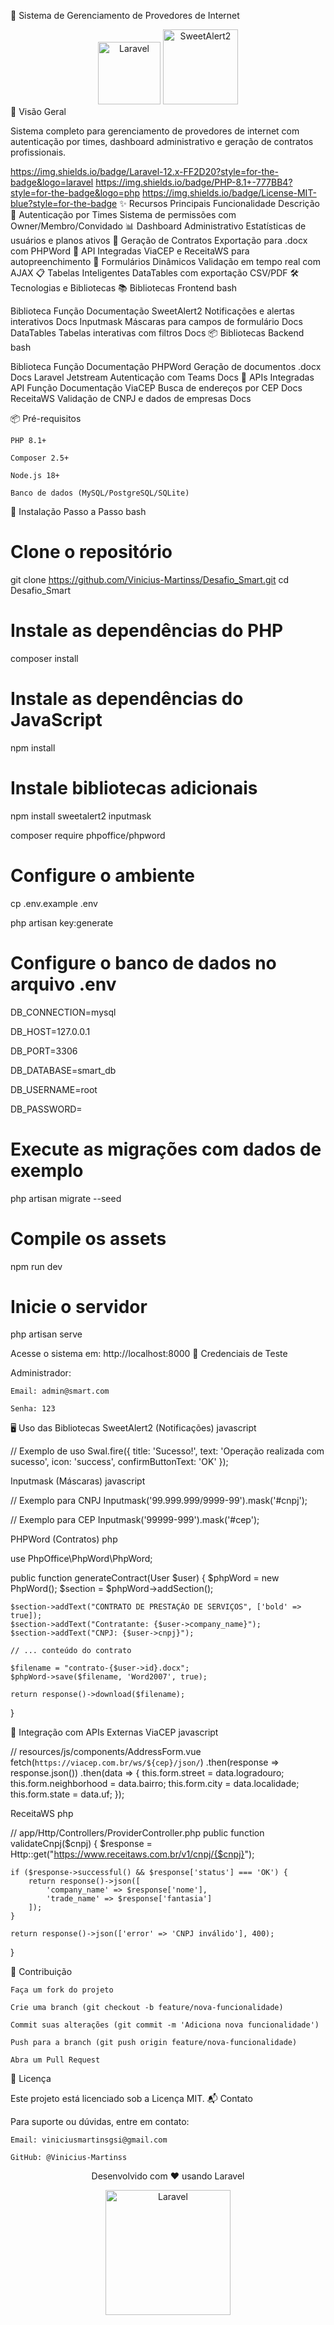 🚀 Sistema de Gerenciamento de Provedores de Internet
<div align="center"> <img src="https://laravel.com/img/logomark.min.svg" alt="Laravel" width="100">  <img src="https://sweetalert2.github.io/images/SweetAlert2.png" alt="SweetAlert2" width="120"> </div>
🌟 Visão Geral

Sistema completo para gerenciamento de provedores de internet com autenticação por times, dashboard administrativo e geração de contratos profissionais.

https://img.shields.io/badge/Laravel-12.x-FF2D20?style=for-the-badge&logo=laravel
https://img.shields.io/badge/PHP-8.1+-777BB4?style=for-the-badge&logo=php
https://img.shields.io/badge/License-MIT-blue?style=for-the-badge
✨ Recursos Principais
Funcionalidade	Descrição
👥 Autenticação por Times	Sistema de permissões com Owner/Membro/Convidado
📊 Dashboard Administrativo	Estatísticas de usuários e planos ativos
📝 Geração de Contratos	Exportação para .docx com PHPWord
📱 API Integradas	ViaCEP e ReceitaWS para autopreenchimento
🧩 Formulários Dinâmicos	Validação em tempo real com AJAX
📋 Tabelas Inteligentes	DataTables com exportação CSV/PDF
🛠️ Tecnologias e Bibliotecas
📚 Bibliotecas Frontend
bash

Biblioteca	Função	Documentação
SweetAlert2	Notificações e alertas interativos	Docs
Inputmask	Máscaras para campos de formulário	Docs
DataTables	Tabelas interativas com filtros	Docs
📦 Bibliotecas Backend
bash

Biblioteca	Função	Documentação
PHPWord	Geração de documentos .docx	Docs
Laravel Jetstream	Autenticação com Teams	Docs
🔌 APIs Integradas
API	Função	Documentação
ViaCEP	Busca de endereços por CEP	Docs
ReceitaWS	Validação de CNPJ e dados de empresas	Docs

📦 Pré-requisitos

    PHP 8.1+

    Composer 2.5+

    Node.js 18+

    Banco de dados (MySQL/PostgreSQL/SQLite)

🚀 Instalação Passo a Passo
bash

# Clone o repositório
git clone https://github.com/Vinicius-Martinss/Desafio_Smart.git
cd Desafio_Smart

# Instale as dependências do PHP
composer install

# Instale as dependências do JavaScript
npm install

# Instale bibliotecas adicionais
npm install sweetalert2 inputmask

composer require phpoffice/phpword

# Configure o ambiente
cp .env.example .env

php artisan key:generate

# Configure o banco de dados no arquivo .env
DB_CONNECTION=mysql

DB_HOST=127.0.0.1

DB_PORT=3306

DB_DATABASE=smart_db

DB_USERNAME=root

DB_PASSWORD=

# Execute as migrações com dados de exemplo
php artisan migrate --seed

# Compile os assets
npm run dev

# Inicie o servidor
php artisan serve

Acesse o sistema em: http://localhost:8000
👤 Credenciais de Teste

Administrador:

    Email: admin@smart.com

    Senha: 123


🖥️ Uso das Bibliotecas
SweetAlert2 (Notificações)
javascript

// Exemplo de uso
Swal.fire({
  title: 'Sucesso!',
  text: 'Operação realizada com sucesso',
  icon: 'success',
  confirmButtonText: 'OK'
});

Inputmask (Máscaras)
javascript

// Exemplo para CNPJ
Inputmask('99.999.999/9999-99').mask('#cnpj');

// Exemplo para CEP
Inputmask('99999-999').mask('#cep');

PHPWord (Contratos)
php

use PhpOffice\PhpWord\PhpWord;

public function generateContract(User $user)
{
    $phpWord = new PhpWord();
    $section = $phpWord->addSection();
    
    $section->addText("CONTRATO DE PRESTAÇÃO DE SERVIÇOS", ['bold' => true]);
    $section->addText("Contratante: {$user->company_name}");
    $section->addText("CNPJ: {$user->cnpj}");
    
    // ... conteúdo do contrato
    
    $filename = "contrato-{$user->id}.docx";
    $phpWord->save($filename, 'Word2007', true);
    
    return response()->download($filename);
}


🔌 Integração com APIs Externas
ViaCEP
javascript

// resources/js/components/AddressForm.vue
fetch(`https://viacep.com.br/ws/${cep}/json/`)
  .then(response => response.json())
  .then(data => {
    this.form.street = data.logradouro;
    this.form.neighborhood = data.bairro;
    this.form.city = data.localidade;
    this.form.state = data.uf;
  });

ReceitaWS
php

// app/Http/Controllers/ProviderController.php
public function validateCnpj($cnpj)
{
    $response = Http::get("https://www.receitaws.com.br/v1/cnpj/{$cnpj}");
    
    if ($response->successful() && $response['status'] === 'OK') {
        return response()->json([
            'company_name' => $response['nome'],
            'trade_name' => $response['fantasia']
        ]);
    }
    
    return response()->json(['error' => 'CNPJ inválido'], 400);
}

🤝 Contribuição

    Faça um fork do projeto

    Crie uma branch (git checkout -b feature/nova-funcionalidade)

    Commit suas alterações (git commit -m 'Adiciona nova funcionalidade')

    Push para a branch (git push origin feature/nova-funcionalidade)

    Abra um Pull Request

📜 Licença

Este projeto está licenciado sob a Licença MIT.
📬 Contato

Para suporte ou dúvidas, entre em contato:

    Email: viniciusmartinsgsi@gmail.com

    GitHub: @Vinicius-Martinss

<div align="center"> <p>Desenvolvido com ❤️ usando Laravel</p> <img src="https://laravel.com/img/logotype.min.svg" alt="Laravel" width="200"> </div>